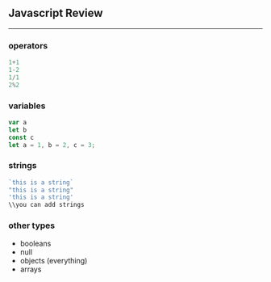 ## Javascript Review
***
### operators
```Javascript
1+1
1-2
1/1
2%2
```
### variables
```Javascript
var a
let b
const c
let a = 1, b = 2, c = 3;
```
### strings
```Javascript
`this is a string`
"this is a string"
'this is a string'
\\you can add strings
```
### other types
* booleans
* null
* objects (everything)
* arrays
